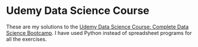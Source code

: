 # Udemy Data Science Course

These are my solutions to the [Udemy Data Science Course:
Complete Data Science Bootcamp](https://www.udemy.com/course/the-data-science-course-complete-data-science-bootcamp/).
I have used Python instead of spreadsheet programs for all the exercises.
